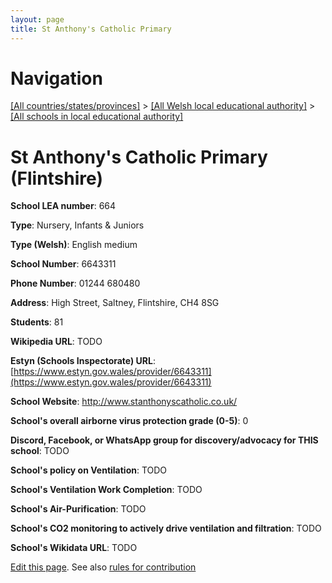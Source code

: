 ```yaml
---
layout: page
title: St Anthony's Catholic Primary
---
```

# Navigation

[[All countries/states/provinces]](../../..) > [[All Welsh local educational authority]](../..) > [[All schools in local educational authority]](..)

# St Anthony's Catholic Primary (Flintshire)

**School LEA number**: 664

**Type**: Nursery, Infants & Juniors

**Type (Welsh)**: English medium

**School Number**: 6643311

**Phone Number**: 01244 680480

**Address**: High Street, Saltney, Flintshire, CH4 8SG

**Students**: 81

**Wikipedia URL**: TODO

**Estyn (Schools Inspectorate) URL**: [https://www.estyn.gov.wales/provider/6643311](https://www.estyn.gov.wales/provider/6643311)

**School Website**: http://www.stanthonyscatholic.co.uk/

**School's overall airborne virus protection grade (0-5)**: 0

**Discord, Facebook, or WhatsApp group for discovery/advocacy for THIS school**: TODO

**School's policy on Ventilation**: TODO

**School's Ventilation Work Completion**: TODO

**School's Air-Purification**: TODO

**School's CO2 monitoring to actively drive ventilation and filtration**: TODO

**School's Wikidata URL**: TODO




[Edit this page](https://github.com/VentilationProject/Wales/edit/prif/./Flintshire/St_Anthony's_Catholic_Primary.md). See also [rules for contribution](../../../contribution-rules/)